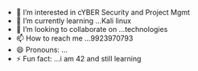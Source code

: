 - 👀 I’m interested in cYBER Security and Project Mgmt
- 🌱 I’m currently learning ...Kali linux 
- 💞️ I’m looking to collaborate on ...technologies
- 📫 How to reach me ...9923970793
- 😄 Pronouns: ...
- ⚡ Fun fact: ...i am 42 and still learning

<!---
MAJEKHAN/MAJEKHAN is a ✨ special ✨ repository because its `README.md` (this file) appears on your GitHub profile.
You can click the Preview link to take a look at your changes.
--->
